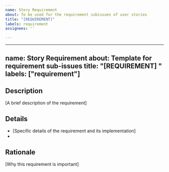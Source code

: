 ```yaml
---
name: Story Requirement
about: To be used for the requirement subissues of user stories
title: "[REQUIREMENT]"
labels: requirement
assignees: ''

---
```


---
name: Story Requirement
about: Template for requirement sub-issues
title: "[REQUIREMENT] "
labels: ["requirement"]
---

## Description  
[A brief description of the requirement]

## Details  
- [Specific details of the requirement and its implementation]  
-  

## Rationale  
[Why this requirement is important]
